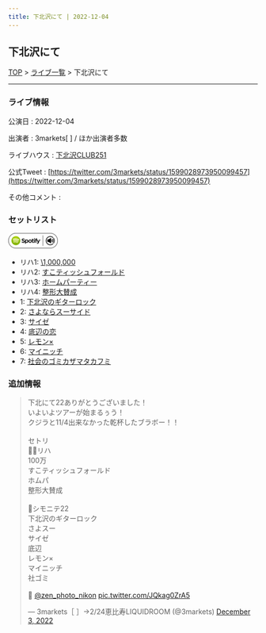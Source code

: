 ```yaml
---
title: 下北沢にて | 2022-12-04
---
```

## 下北沢にて

[TOP](/setlist/) > [ライブ一覧](lives.html) > 下北沢にて

___

### ライブ情報

公演日
:    2022-12-04

出演者
:    3markets[ ] / ほか出演者多数

ライブハウス
:    [下北沢CLUB251](livehouse047.html)

公式Tweet
:    [https://twitter.com/3markets/status/1599028973950099457](https://twitter.com/3markets/status/1599028973950099457)

その他コメント
:    

### セットリスト


[![play with spotify](images/spotify-icon.png)](https://open.spotify.com/playlist/22eJ1mpFINwm9jzCDCG61P)



*  リハ1: [\1,000,000](song022.html)
*  リハ2: [すこティッシュフォールド](song045.html)
*  リハ3: [ホームパーティー](song011.html)
*  リハ4: [整形大賛成](song005.html)
*  1: [下北沢のギターロック](song015.html)
*  2: [さよならスーサイド](song013.html)
*  3: [サイゼ](song004.html)
*  4: [底辺の恋](song008.html)
*  5: [レモン×](song003.html)
*  6: [マイニッチ](song046.html)
*  7: [社会のゴミカザマタカフミ](song002.html)


### 追加情報



<blockquote class="twitter-tweet"><p lang="ja" dir="ltr">下北にて22ありがとうございました！<br>いよいよツアーが始まるぅう！<br>クジラと11/4出来なかった乾杯したブラボー！！<br><br>セトリ<br>🧑‍🍼リハ<br>100万<br>すこティッシュフォールド<br>ホムパ<br>整形大賛成<br><br>🏃シモニテ22<br>下北沢のギターロック<br>さよスー<br>サイゼ<br>底辺<br>レモン×<br>マイニッチ<br>社ゴミ<br><br>📸 <a href="https://twitter.com/zen_photo_nikon?ref_src=twsrc%5Etfw">@zen_photo_nikon</a> <a href="https://t.co/JQkag0ZrA5">pic.twitter.com/JQkag0ZrA5</a></p>&mdash; 3markets［ ］→2/24恵比寿LIQUIDROOM (@3markets) <a href="https://twitter.com/3markets/status/1599028973950099457?ref_src=twsrc%5Etfw">December 3, 2022</a></blockquote>
<script async src="https://platform.twitter.com/widgets.js" charset="utf-8"></script>


